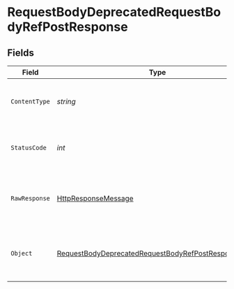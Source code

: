 # RequestBodyDeprecatedRequestBodyRefPostResponse


## Fields

| Field                                                                                                                                 | Type                                                                                                                                  | Required                                                                                                                              | Description                                                                                                                           | Example                                                                                                                               |
| ------------------------------------------------------------------------------------------------------------------------------------- | ------------------------------------------------------------------------------------------------------------------------------------- | ------------------------------------------------------------------------------------------------------------------------------------- | ------------------------------------------------------------------------------------------------------------------------------------- | ------------------------------------------------------------------------------------------------------------------------------------- |
| `ContentType`                                                                                                                         | *string*                                                                                                                              | :heavy_check_mark:                                                                                                                    | HTTP response content type for this operation                                                                                         |                                                                                                                                       |
| `StatusCode`                                                                                                                          | *int*                                                                                                                                 | :heavy_check_mark:                                                                                                                    | HTTP response status code for this operation                                                                                          |                                                                                                                                       |
| `RawResponse`                                                                                                                         | [HttpResponseMessage](https://learn.microsoft.com/en-us/dotnet/api/system.net.http.httpresponsemessage?view=net-5.0)                  | :heavy_check_mark:                                                                                                                    | Raw HTTP response; suitable for custom response parsing                                                                               |                                                                                                                                       |
| `Object`                                                                                                                              | [RequestBodyDeprecatedRequestBodyRefPostResponseBody](../../Models/Operations/RequestBodyDeprecatedRequestBodyRefPostResponseBody.md) | :heavy_minus_sign:                                                                                                                    | OK                                                                                                                                    | {<br/>"json": {<br/>"str": "testvalue"<br/>}<br/>}                                                                                    |